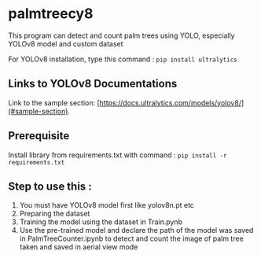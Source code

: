 # palmtreecy8
This program can detect and count palm trees using YOLO, especially YOLOv8 model and custom dataset

For YOLOv8 installation, type this command : 
`pip install ultralytics`

## Links to YOLOv8 Documentations

Link to the sample section: [https://docs.ultralytics.com/models/yolov8/](#sample-section).


## Prerequisite

Install library from requirements.txt with command : `pip install -r requirements.txt `

## Step to use this :

1. You must have YOLOv8 model first like yolov8n.pt etc
2. Preparing the dataset
3. Training the model using the dataset in Train.pynb
4. Use the pre-trained model and declare the path of the model was saved in PalmTreeCounter.ipynb to detect and count the image of palm tree taken and saved in aerial view mode

 
